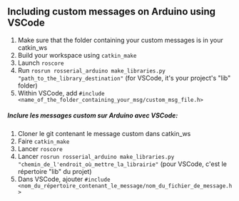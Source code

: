 ## Including custom messages on Arduino using VSCode

1. Make sure that the folder containing your custom messages is in your catkin_ws
2. Build your workspace using `catkin_make`
3. Launch `roscore`
4. Run `rosrun rosserial_arduino make_libraries.py "path_to_the_library_destination"` (for VSCode, it's your project's "lib" folder)
5. Within VSCode, add `#include <name_of_the_folder_containing_your_msg/custom_msg_file.h>`

##### Inclure les messages custom sur Arduino avec VSCode:

1. Cloner le git contenant le message custom dans catkin_ws
2. Faire `catkin_make`
3. Lancer `roscore`
5. Lancer `rosrun rosserial_arduino make_libraries.py "chemin_de_l'endroit_où_mettre_la_librairie"` (pour VSCode, c'est le répertoire "lib" du projet)
6. Dans VSCode, ajouter `#include <nom_du_répertoire_contenant_le_message/nom_du_fichier_de_message.h>`
